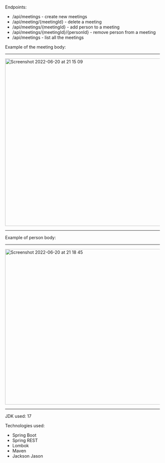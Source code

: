 Endpoints:

* /api/meetings - create new meetings
* /api/meeting/{meetingId} - delete a meeting
* /api/meetings/{meetingId} - add person to a meeting
* /api/meetings/{meetingId}/{personId} - remove person from a meeting
* /api/meetings - list all the meetings


Example of the meeting body:
____________________________
<img width="546" alt="Screenshot 2022-06-20 at 21 15 09" src="https://user-images.githubusercontent.com/75540351/174658654-6d118abe-ff12-4bcb-842d-8e517b798472.png">

_____________________________________________________

Example of person body:
_____________________________________________________
<img width="507" alt="Screenshot 2022-06-20 at 21 18 45" src="https://user-images.githubusercontent.com/75540351/174659091-16c9f42c-8bb6-4663-a2f6-6d10c59a62e3.png">

______________________________________________________

JDK used: 17

Technologies used:
* Spring Boot
* Spring REST
* Lombok
* Maven
* Jackson Jason

